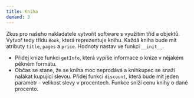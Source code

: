 ```yaml
---
title: Kniha
demand: 3
---
```


Zkus pro našeho nakladatele vytvořit software s využitím tříd a objektů. Vytvoř tedy třídu `Book`, která reprezentuje knihu. Každá kniha bude mít atributy `title`, `pages` a `price`. Hodnoty nastav ve funkci `__init__`. 

- Přidej knize funkci `getInfo`, která vypíše informace o knize v nějakém pěkném formátu.
- Občas se stane, že se kniha moc neprodává a knihkupec se snaží nalákat kupující slevou. Přidej funkci `discount`, která bude mít jeden parametr - velikost slevy v procentech. Funkce sníží cenu knihy o dané procento.
